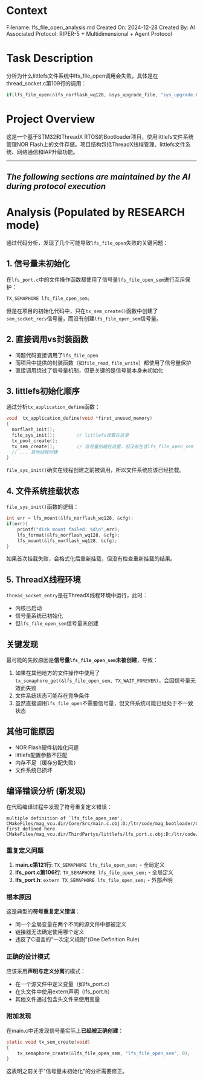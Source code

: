 # Context
Filename: lfs_file_open_analysis.md
Created On: 2024-12-28
Created By: AI
Associated Protocol: RIPER-5 + Multidimensional + Agent Protocol

# Task Description
分析为什么littlefs文件系统中lfs_file_open调用会失败，具体是在thread_socket.c第109行的调用：
```c
if(lfs_file_open(&lfs_norflash_wq128, &sys_upgrade_file, "sys_upgrade.bin", LFS_O_CREAT | LFS_O_RDWR | LFS_O_TRUNC) < 0)
```

# Project Overview
这是一个基于STM32和ThreadX RTOS的Bootloader项目，使用littlefs文件系统管理NOR Flash上的文件存储。项目结构包括ThreadX线程管理、littlefs文件系统、网络通信和IAP升级功能。

---
*The following sections are maintained by the AI during protocol execution*
---

# Analysis (Populated by RESEARCH mode)

通过代码分析，发现了几个可能导致`lfs_file_open`失败的关键问题：

## 1. 信号量未初始化
在`lfs_port.c`中的文件操作函数都使用了信号量`lfs_file_open_sem`进行互斥保护：
```c
TX_SEMAPHORE lfs_file_open_sem;
```
但是在项目的初始化代码中，只在`tx_sem_create()`函数中创建了`sem_socket_recv`信号量，而没有创建`lfs_file_open_sem`信号量。

## 2. 直接调用vs封装函数
- 问题代码直接调用了`lfs_file_open`
- 而项目中提供的封装函数（如`file_read`, `file_write`）都使用了信号量保护
- 直接调用绕过了信号量机制，但更关键的是信号量本身未初始化

## 3. littlefs初始化顺序
通过分析`tx_application_define`函数：
```c
void  tx_application_define(void *first_unused_memory)
{
  norflash_init();
  file_sys_init();        // littlefs挂载在这里
  tx_pool_create();
  tx_sem_create();        // 信号量创建在这里，但没有包含lfs_file_open_sem
  // ... 其他线程创建
}
```
`file_sys_init()`确实在线程创建之前被调用，所以文件系统应该已经挂载。

## 4. 文件系统挂载状态
`file_sys_init()`函数的逻辑：
```c
int err = lfs_mount(&lfs_norflash_wq128, &cfg);
if(err){
    printf("disk mount failed: %d\n",err);
    lfs_format(&lfs_norflash_wq128, &cfg);
    lfs_mount(&lfs_norflash_wq128, &cfg);	
}
```
如果首次挂载失败，会格式化后重新挂载，但没有检查重新挂载的结果。

## 5. ThreadX线程环境
`thread_socket_entry`是在ThreadX线程环境中运行，此时：
- 内核已启动
- 信号量系统已初始化
- 但`lfs_file_open_sem`信号量未创建

## 关键发现
最可能的失败原因是**信号量`lfs_file_open_sem`未被创建**，导致：
1. 如果在其他地方的文件操作中使用了`tx_semaphore_get(&lfs_file_open_sem, TX_WAIT_FOREVER)`，会因信号量无效而失败
2. 文件系统状态可能存在竞争条件
3. 虽然直接调用`lfs_file_open`不需要信号量，但文件系统可能已经处于不一致状态

## 其他可能原因
- NOR Flash硬件初始化问题
- littlefs配置参数不匹配
- 内存不足（缓存分配失败）
- 文件系统已损坏

## 编译错误分析 (新发现)

在代码编译过程中发现了符号重复定义错误：
```
multiple definition of `lfs_file_open_sem'; 
CMakeFiles/mag_vcu.dir/Core/Src/main.c.obj:D:/ltr/code/mag_bootloader/Core/Src/main.c:121: first defined here
CMakeFiles/mag_vcu.dir/ThirdPartys/littlefs/lfs_port.c.obj:D:/ltr/code/mag_bootloader/ThirdPartys/littlefs/lfs_port.c:106
```

### 重复定义问题
1. **main.c第121行**: `TX_SEMAPHORE lfs_file_open_sem;` - 全局定义
2. **lfs_port.c第106行**: `TX_SEMAPHORE lfs_file_open_sem;` - 全局定义  
3. **lfs_port.h**: `extern TX_SEMAPHORE lfs_file_open_sem;` - 外部声明

### 根本原因
这是典型的**符号重复定义错误**：
- 同一个全局变量在两个不同的源文件中都被定义
- 链接器无法确定使用哪个定义
- 违反了C语言的"一次定义规则"(One Definition Rule)

### 正确的设计模式
应该采用**声明与定义分离**的模式：
- 在一个源文件中定义变量（如lfs_port.c）
- 在头文件中使用extern声明（lfs_port.h）  
- 其他文件通过包含头文件来使用变量

### 附加发现
在main.c中还发现信号量实际上**已经被正确创建**：
```c
static void tx_sem_create(void)
{
    tx_semaphore_create(&lfs_file_open_sem, "lfs_file_open_sem", 0);
}
```
这表明之前关于"信号量未初始化"的分析需要修正。 